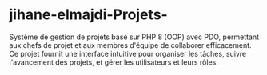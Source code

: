 # jihane-elmajdi-Projets-
Système de gestion de projets basé sur PHP 8 (OOP) avec PDO, permettant aux chefs de projet et aux membres d'équipe de collaborer efficacement. Ce projet fournit une interface intuitive pour organiser les tâches, suivre l'avancement des projets, et gérer les utilisateurs et leurs rôles.
